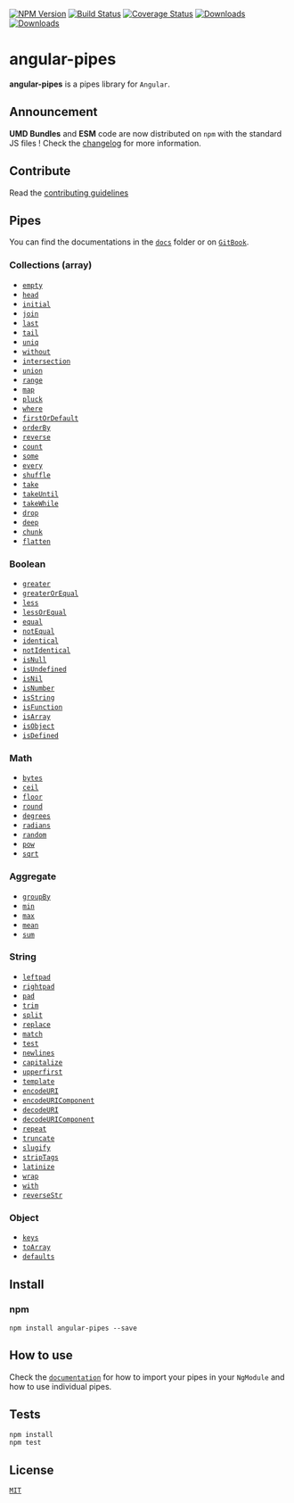 [![NPM Version](https://img.shields.io/npm/v/angular-pipes.svg)](https://npmjs.org/package/angular-pipes)
[![Build Status](https://travis-ci.org/fknop/angular-pipes.svg?branch=master)](https://travis-ci.org/fknop/angular-pipes)
[![Coverage Status](https://coveralls.io/repos/github/fknop/angular-pipes/badge.svg?branch=master)](https://coveralls.io/github/fknop/angular-pipes?branch=master)
[![Downloads](https://img.shields.io/npm/dt/angular-pipes.svg)](https://npmjs.org/package/angular-pipes)
[![Downloads](https://img.shields.io/npm/dm/angular-pipes.svg)](https://npmjs.org/package/angular-pipes)


# angular-pipes

**angular-pipes** is a pipes library for `Angular`.

## Announcement

**UMD Bundles** and **ESM** code are now distributed on `npm` with the standard JS files ! Check the [changelog](./CHANGELOG.md) for more information.

## Contribute

Read the [contributing guidelines](./CONTRIBUTING.md)

## Pipes

You can find the documentations in the [`docs`](./docs) folder or on [`GitBook`](https://fknop.gitbooks.io/angular-pipes/).

### Collections (array)

* [`empty`](./docs/array.md#empty)
* [`head`](./docs/array.md#head)
* [`initial`](./docs/array.md#initial)
* [`join`](./docs/array.md#join)
* [`last`](./docs/array.md#last)
* [`tail`](./docs/array.md#tail)
* [`uniq`](./docs/array.md#uniq)
* [`without`](./docs/array.md#without)
* [`intersection`](./docs/array.md#intersection)
* [`union`](./docs/array.md#union)
* [`range`](./docs/array.md#range)
* [`map`](./docs/array.md#map)
* [`pluck`](./docs/array.md#pluck)
* [`where`](./docs/array.md#where)
* [`firstOrDefault`](./docs/array.md#firstordefault)
* [`orderBy`](./docs/array.md#orderby)
* [`reverse`](./docs/array.md#reverse)
* [`count`](./docs/array.md#count)
* [`some`](./docs/array.md#some)
* [`every`](./docs/array.md#every)
* [`shuffle`](./docs/array.md#shuffle)
* [`take`](./docs/array.md#take)
* [`takeUntil`](./docs/array.md#takeuntil)
* [`takeWhile`](./docs/array.md#takewhile)
* [`drop`](./docs/array.md#drop)
* [`deep`](./docs/array.md#deep)
* [`chunk`](./docs/array.md#chunk)
* [`flatten`](./docs/array.md#flatten)



### Boolean

* [`greater`](./docs/boolean.md#greater)
* [`greaterOrEqual`](./docs/boolean.md#greaterorequal)
* [`less`](./docs/boolean.md#less)
* [`lessOrEqual`](./docs/boolean.md#lessorequal)
* [`equal`](./docs/boolean.md#equal)
* [`notEqual`](./docs/boolean.md#notequal)
* [`identical`](./docs/boolean.md#identical)
* [`notIdentical`](./docs/boolean.md#notidentical)
* [`isNull`](./docs/boolean.md#isnull)
* [`isUndefined`](./docs/boolean.md#isundefined)
* [`isNil`](./docs/boolean.md#isnil)
* [`isNumber`](./docs/boolean.md#isnumber)
* [`isString`](./docs/boolean.md#isstring)
* [`isFunction`](./docs/boolean.md#isfunction)
* [`isArray`](./docs/boolean.md#isarray)
* [`isObject`](./docs/boolean.md#isobject)
* [`isDefined`](./docs/boolean.md#isdefined)

### Math

* [`bytes`](./docs/math.md#bytes)
* [`ceil`](./docs/math.md#ceil)
* [`floor`](./docs/math.md#floor)
* [`round`](./docs/math.md#round)
* [`degrees`](./docs/math.md#degrees)
* [`radians`](./docs/math.md#radians)
* [`random`](./docs/math.md#random)
* [`pow`](./docs/math.md#pow)
* [`sqrt`](./docs/math.md#sqrt)

### Aggregate

* [`groupBy`](./docs/aggregate.md#groupby)
* [`min`](./docs/aggregate.md#min)
* [`max`](./docs/aggregate.md#max)
* [`mean`](./docs/aggregate.md#mean)
* [`sum`](./docs/aggregate.md#sum)

### String

* [`leftpad`](./docs/string.md#leftpad)
* [`rightpad`](./docs/string.md#rightpad)
* [`pad`](./docs/string.md#pad)
* [`trim`](./docs/string.md#trim)
* [`split`](./docs/string.md#split)
* [`replace`](./docs/string.md#replace)
* [`match`](./docs/string.md#match)
* [`test`](./docs/string.md#test)
* [`newlines`](./docs/string.md#newlines)
* [`capitalize`](./docs/string.md#capitalize)
* [`upperfirst`](./docs/string.md#upperfirst)
* [`template`](./docs/string.md#template)
* [`encodeURI`](./docs/string.md#encodeuri)
* [`encodeURIComponent`](./docs/string.md#encodeuricomponent)
* [`decodeURI`](./docs/string.md#decodeuri)
* [`decodeURIComponent`](./docs/string.md#decodeuricomponent)
* [`repeat`](./docs/string.md#repeat)
* [`truncate`](./docs/string.md#truncate)
* [`slugify`](./docs/string.md#slugify)
* [`stripTags`](./docs/string.md#striptags)
* [`latinize`](./docs/string.md#latinize)
* [`wrap`](./docs/string.md#wrap)
* [`with`](./docs/string.md#with)
* [`reverseStr`](./docs/string.md#reversestr)

### Object

* [`keys`](./docs/object.md#keys)
* [`toArray`](./docs/object.md#toarray)
* [`defaults`](./docs/object.md#defaults)


## Install

### npm

```
npm install angular-pipes --save
```

## How to use

Check the [`documentation`](./docs) for how to import your pipes in your `NgModule` and how to use individual pipes.

## Tests

```
npm install
npm test
```

## License

[`MIT`](./LICENSE.md)
